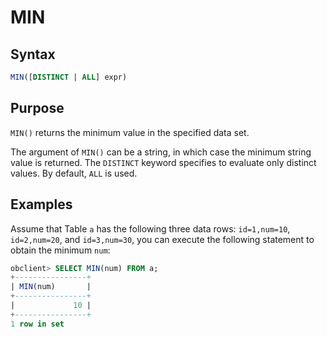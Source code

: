 # MIN

## Syntax

```sql
MIN([DISTINCT | ALL] expr)
```

## Purpose

`MIN()` returns the minimum value in the specified data set.

The argument of `MIN()` can be a string, in which case the minimum string value is returned. The `DISTINCT` keyword specifies to evaluate only distinct values. By default, `ALL` is used.

## Examples

Assume that Table `a` has the following three data rows: `id=1,num=10`, `id=2,num=20`, and `id=3,num=30`, you can execute the following statement to obtain the minimum `num`:

```sql
obclient> SELECT MIN(num) FROM a;
+----------------+
| MIN(num)       |
+----------------+
|             10 |
+----------------+
1 row in set
```
